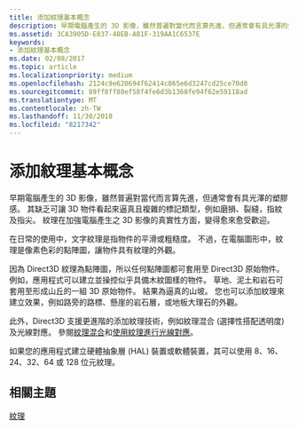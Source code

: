 ```yaml
---
title: 添加紋理基本概念
description: 早期電腦產生的 3D 影像，雖然普遍對當代而言算先進，但通常會有具光澤的塑膠感。
ms.assetid: 3CA3905D-E837-48EB-A81F-319AA1C6537E
keywords:
- 添加紋理基本概念
ms.date: 02/08/2017
ms.topic: article
ms.localizationpriority: medium
ms.openlocfilehash: 2124c9e620694f62414c865e6d3247cd25ce70d0
ms.sourcegitcommit: 89ff8ff88ef58f4fe6d3b1368fe94f62e59118ad
ms.translationtype: MT
ms.contentlocale: zh-TW
ms.lasthandoff: 11/30/2018
ms.locfileid: "8217342"
---
```

# <a name="basic-texturing-concepts"></a>添加紋理基本概念


早期電腦產生的 3D 影像，雖然普遍對當代而言算先進，但通常會有具光澤的塑膠感。 其缺乏可讓 3D 物件看起來逼真且複雜的標記類型，例如磨損、裂縫，指紋及指尖。 紋理在加強電腦產生之 3D 影像的真實性方面，變得愈來愈受歡迎。

在日常的使用中，文字紋理是指物件的平滑或粗糙度。 不過，在電腦圖形中，紋理是像素色彩的點陣圖，讓物件具有紋理的外觀。

因為 Direct3D 紋理為點陣圖，所以任何點陣圖都可套用至 Direct3D 原始物件。 例如，應用程式可以建立並操控似乎具備木紋圖樣的物件。 草地、泥土和岩石可套用至形成山丘的一組 3D 原始物件。 結果為逼真的山坡。 您也可以添加紋理來建立效果，例如路旁的路標、懸崖的岩石層，或地板大理石的外觀。

此外，Direct3D 支援更進階的添加紋理技術，例如紋理混合 (選擇性搭配透明度) 及光線對應。 參閱[紋理混合](texture-blending.md)和[使用紋理進行光線對應](light-mapping-with-textures.md)。

如果您的應用程式建立硬體抽象層 (HAL) 裝置或軟體裝置，其可以使用 8、16、24、32、64 或 128 位元紋理。

## <a name="span-idrelated-topicsspanrelated-topics"></a><span id="related-topics"></span>相關主題


[紋理](textures.md)

 

 




